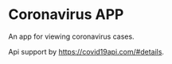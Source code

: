 # Coronavirus APP

An app for viewing coronavirus cases.

Api support by https://covid19api.com/#details.
